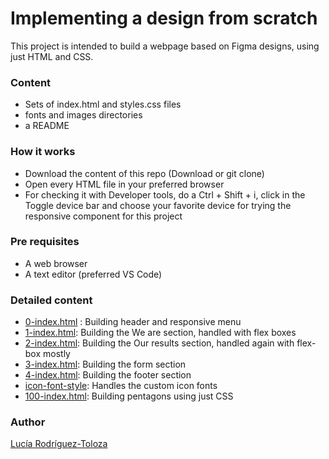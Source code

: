 # Implementing a design from scratch

This project is intended to build a webpage based on Figma designs, using just HTML and CSS.

### Content

- Sets of index.html and styles.css files
- fonts and images directories
- a README

### How it works 

- Download the content of this repo (Download or git clone)
- Open every HTML file in your preferred browser
- For checking it with Developer tools, do a Ctrl + Shift + i, click in the Toggle device bar and choose your favorite device for trying the responsive component for this project

### Pre requisites

- A web browser
- A text editor (preferred VS Code)

### Detailed content 
- [0-index.html](./0-index.html) : Building header and responsive menu
- [1-index.html](./1-index.html): Building the We are section, handled with flex boxes 
- [2-index.html](./2-index.html): Building the Our results section, handled again with flex-box mostly
- [3-index.html](./3-index.html): Building the form section
- [4-index.html](./4-index.html): Building the footer section
- [icon-font-style](./icon-font-style.css): Handles the custom icon fonts
- [100-index.html](./100-index.html): Building pentagons using just CSS 

### Author

[Lucía Rodríguez-Toloza](https://github.com/luroto) 

